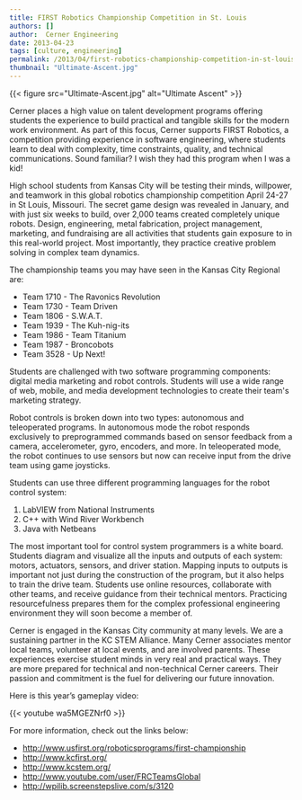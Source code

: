 ```yaml
---
title: FIRST Robotics Championship Competition in St. Louis
authors: []
author:  Cerner Engineering
date: 2013-04-23
tags: [culture, engineering]
permalink: /2013/04/first-robotics-championship-competition-in-st-louis/
thumbnail: "Ultimate-Ascent.jpg"
---
```


{{< figure src="Ultimate-Ascent.jpg" alt="Ultimate Ascent" >}}

Cerner places a high value on talent development programs offering students the experience to build practical and tangible skills for the modern work environment. As part of this focus, Cerner supports FIRST Robotics, a competition providing experience in software engineering, where students learn to deal with complexity, time constraints, quality, and technical communications. Sound familiar? I wish they had this program when I was a kid!

High school students from Kansas City will be testing their minds, willpower, and teamwork in this global robotics championship competition April 24-27 in St Louis, Missouri. The secret game design was revealed in January, and with just six weeks to build, over 2,000 teams created completely unique robots. Design, engineering, metal fabrication, project management, marketing, and fundraising are all activities that students gain exposure to in this real-world project. Most importantly, they practice creative problem solving in complex team dynamics.

The championship teams you may have seen in the Kansas City Regional are:

* Team 1710 - The Ravonics Revolution
* Team 1730 - Team Driven
* Team 1806 - S.W.A.T.
* Team 1939 - The Kuh-nig-its
* Team 1986 - Team Titanium
* Team 1987 - Broncobots
* Team 3528 - Up Next!

Students are challenged with two software programming components: digital media marketing and robot controls. Students will use a wide range of web, mobile, and media development technologies to create their team's marketing strategy.

Robot controls is broken down into two types: autonomous and teleoperated programs. In autonomous mode the robot responds exclusively to preprogrammed commands based on sensor feedback from a camera, accelerometer, gyro, encoders, and more. In teleoperated mode, the robot continues to use sensors but now can receive input from the drive team using game joysticks.

Students can use three different programming languages for the robot control system:

1. LabVIEW from National Instruments
2. C++ with Wind River Workbench
3. Java with Netbeans

The most important tool for control system programmers is a white board. Students diagram and visualize all the inputs and outputs of each system: motors, actuators, sensors, and driver station. Mapping inputs to outputs is important not just during the construction of the program, but it also helps to train the drive team. Students use online resources, collaborate with other teams, and receive guidance from their technical mentors. Practicing resourcefulness prepares them for the complex professional engineering environment they will soon become a member of.

Cerner is engaged in the Kansas City community at many levels. We are a sustaining partner in the KC STEM Alliance. Many Cerner associates mentor local teams, volunteer at local events, and are involved parents. These experiences exercise student minds in very real and practical ways. They are more prepared for technical and non-technical Cerner careers. Their passion and commitment is the fuel for delivering our future innovation.

Here is this year’s gameplay video:

{{< youtube wa5MGEZNrf0 >}}

For more information, check out the links below:

* http://www.usfirst.org/roboticsprograms/first-championship 
* http://www.kcfirst.org/ 
* http://www.kcstem.org/ 
* http://www.youtube.com/user/FRCTeamsGlobal 
* http://wpilib.screenstepslive.com/s/3120
